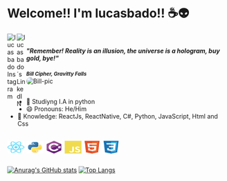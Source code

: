 # Welcome!! I'm lucasbado!! ☕👽

<a href="https://www.instagram.com/lucasbado/">
  <img align="left" alt="lucasbado Instagram" width="22px" src="https://raw.githubusercontent.com/hussainweb/hussainweb/main/icons/instagram.png" />
</a>

<a href="https://www.linkedin.com/in/lucas-alves-dos-santos-78a572213/">
  <img align="left" alt="lucasbado´s LinkedIN" width="22px" src="https://raw.githubusercontent.com/peterthehan/peterthehan/master/assets/linkedin.svg" />
</a>
<br/>
<div align="left">
  
  ___"Remember! Reality is an illusion, the universe is a hologram, buy gold, bye!"___ 
  
  ___<sub>Bill Cipher, Gravitty Falls</sub>___
 <br/>
 <img align="center" alt="Bill-pic" height="430" style="border-radius:50px;" 
 src="https://cdn.discordapp.com/attachments/1052606634674888754/1052607357848399923/Bill.gif">
<div/>


##

- 📘 Studiyng I.A in python
- 😄 Pronouns: He/Him
- 🧠 Knowledge: ReactJs, ReactNative, C#, Python, JavaScript, Html and Css

<div style="display: inline_block"><br>
  <img align="center" alt="lucasbado-React" height="30" width="40" src="https://raw.githubusercontent.com/devicons/devicon/master/icons/react/react-original.svg">
  <img align="center" alt="lucasbado-Python" height="30" width="40" src="https://raw.githubusercontent.com/devicons/devicon/master/icons/python/python-original.svg">
  <img align="center" alt="lucasbado-Csharp" height="30" width="40" src="https://raw.githubusercontent.com/devicons/devicon/master/icons/csharp/csharp-original.svg">
  <img align="center" alt="lucasbado-Js" height="30" width="40" src="https://raw.githubusercontent.com/devicons/devicon/master/icons/javascript/javascript-plain.svg">
  <img align="center" alt="lucasbado-HTML" height="30" width="40" src="https://raw.githubusercontent.com/devicons/devicon/master/icons/html5/html5-original.svg">
  <img align="center" alt="lucasbado-CSS" height="30" width="40" src="https://raw.githubusercontent.com/devicons/devicon/master/icons/css3/css3-original.svg">

</div>

##

 [![Anurag's GitHub stats](https://github-readme-stats.vercel.app/api?username=lucasbado&count_private=true&show_icons=true&theme=tokyonight)](https://github.com/anuraghazra/github-readme-stats)
 [![Top Langs](https://github-readme-stats.vercel.app/api/top-langs/?username=lucasbado&layout=compact&count_private=true&show_icons=true&theme=tokyonight&langs_count=6)](https://github.com/anuraghazra/github-readme-stats)
 



